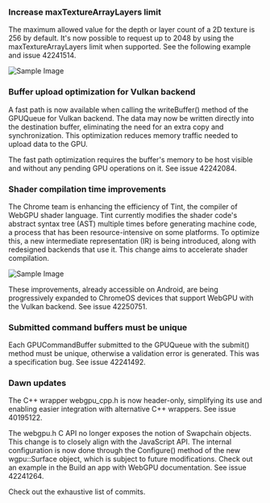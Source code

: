 ### Increase maxTextureArrayLayers limit

The maximum allowed value for the depth or layer count of a 2D texture is 256 by default. It's now possible to request up to 2048 by using the maxTextureArrayLayers limit when supported. See the following example and issue 42241514.

![Sample Image](/notes/what-is-new-in-webgpu/images/thumbnail.png)

### Buffer upload optimization for Vulkan backend

A fast path is now available when calling the writeBuffer() method of the GPUQueue for Vulkan backend. The data may now be written directly into the destination buffer, eliminating the need for an extra copy and synchronization. This optimization reduces memory traffic needed to upload data to the GPU.

The fast path optimization requires the buffer's memory to be host visible and without any pending GPU operations on it. See issue 42242084.

### Shader compilation time improvements

The Chrome team is enhancing the efficiency of Tint, the compiler of WebGPU shader language. Tint currently modifies the shader code's abstract syntax tree (AST) multiple times before generating machine code, a process that has been resource-intensive on some platforms. To optimize this, a new intermediate representation (IR) is being introduced, along with redesigned backends that use it. This change aims to accelerate shader compilation.

![Sample Image](/notes/what-is-new-in-webgpu/images/render-pipeline-creation-diagram.jpg)

These improvements, already accessible on Android, are being progressively expanded to ChromeOS devices that support WebGPU with the Vulkan backend. See issue 42250751.

### Submitted command buffers must be unique

Each GPUCommandBuffer submitted to the GPUQueue with the submit() method must be unique, otherwise a validation error is generated. This was a specification bug. See issue 42241492.

### Dawn updates

The C++ wrapper webgpu_cpp.h is now header-only, simplifying its use and enabling easier integration with alternative C++ wrappers. See issue 40195122.

The webgpu.h C API no longer exposes the notion of Swapchain objects. This change is to closely align with the JavaScript API. The internal configuration is now done through the Configure() method of the new wgpu::Surface object, which is subject to future modifications. Check out an example in the Build an app with WebGPU documentation. See issue 42241264.

Check out the exhaustive list of commits.
